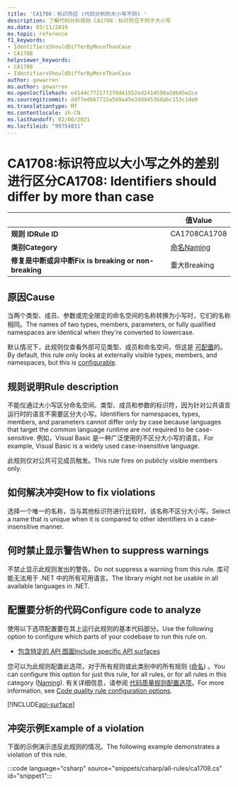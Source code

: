 ```yaml
---
title: 'CA1708：标识符应 (代码分析的大小写不同) '
description: 了解代码分析规则 CA1708：标识符应不同于大小写
ms.date: 03/11/2019
ms.topic: reference
f1_keywords:
- IdentifiersShouldDifferByMoreThanCase
- CA1708
helpviewer_keywords:
- CA1708
- IdentifiersShouldDifferByMoreThanCase
author: gewarren
ms.author: gewarren
ms.openlocfilehash: e4144c77217f2f0d41552ed241d550a2d645e2ce
ms.sourcegitcommit: ddf7edb67715a5b9a45e3dd44536dabc153c1de0
ms.translationtype: MT
ms.contentlocale: zh-CN
ms.lasthandoff: 02/06/2021
ms.locfileid: "99754831"
---
```

# <a name="ca1708-identifiers-should-differ-by-more-than-case"></a><span data-ttu-id="d7806-103">CA1708:标识符应以大小写之外的差别进行区分</span><span class="sxs-lookup"><span data-stu-id="d7806-103">CA1708: Identifiers should differ by more than case</span></span>

| | <span data-ttu-id="d7806-104">值</span><span class="sxs-lookup"><span data-stu-id="d7806-104">Value</span></span> |
|-|-|
| <span data-ttu-id="d7806-105">**规则 ID**</span><span class="sxs-lookup"><span data-stu-id="d7806-105">**Rule ID**</span></span> |<span data-ttu-id="d7806-106">CA1708</span><span class="sxs-lookup"><span data-stu-id="d7806-106">CA1708</span></span>|
| <span data-ttu-id="d7806-107">**类别**</span><span class="sxs-lookup"><span data-stu-id="d7806-107">**Category**</span></span> |[<span data-ttu-id="d7806-108">命名</span><span class="sxs-lookup"><span data-stu-id="d7806-108">Naming</span></span>](naming-warnings.md)|
| <span data-ttu-id="d7806-109">**修复是中断或非中断**</span><span class="sxs-lookup"><span data-stu-id="d7806-109">**Fix is breaking or non-breaking**</span></span> |<span data-ttu-id="d7806-110">重大</span><span class="sxs-lookup"><span data-stu-id="d7806-110">Breaking</span></span>|

## <a name="cause"></a><span data-ttu-id="d7806-111">原因</span><span class="sxs-lookup"><span data-stu-id="d7806-111">Cause</span></span>

<span data-ttu-id="d7806-112">当两个类型、成员、参数或完全限定的命名空间的名称转换为小写时，它们的名称相同。</span><span class="sxs-lookup"><span data-stu-id="d7806-112">The names of two types, members, parameters, or fully qualified namespaces are identical when they're converted to lowercase.</span></span>

<span data-ttu-id="d7806-113">默认情况下，此规则仅查看外部可见类型、成员和命名空间，但这是 [可配置](#configure-code-to-analyze)的。</span><span class="sxs-lookup"><span data-stu-id="d7806-113">By default, this rule only looks at externally visible types, members, and namespaces, but this is [configurable](#configure-code-to-analyze).</span></span>

## <a name="rule-description"></a><span data-ttu-id="d7806-114">规则说明</span><span class="sxs-lookup"><span data-stu-id="d7806-114">Rule description</span></span>

<span data-ttu-id="d7806-115">不能仅通过大小写区分命名空间、类型、成员和参数的标识符，因为针对公共语言运行时的语言不需要区分大小写。</span><span class="sxs-lookup"><span data-stu-id="d7806-115">Identifiers for namespaces, types, members, and parameters cannot differ only by case because languages that target the common language runtime are not required to be case-sensitive.</span></span> <span data-ttu-id="d7806-116">例如，Visual Basic 是一种广泛使用的不区分大小写的语言。</span><span class="sxs-lookup"><span data-stu-id="d7806-116">For example, Visual Basic is a widely used case-insensitive language.</span></span>

<span data-ttu-id="d7806-117">此规则仅对公共可见成员触发。</span><span class="sxs-lookup"><span data-stu-id="d7806-117">This rule fires on publicly visible members only.</span></span>

## <a name="how-to-fix-violations"></a><span data-ttu-id="d7806-118">如何解决冲突</span><span class="sxs-lookup"><span data-stu-id="d7806-118">How to fix violations</span></span>

<span data-ttu-id="d7806-119">选择一个唯一的名称，当与其他标识符进行比较时，该名称不区分大小写。</span><span class="sxs-lookup"><span data-stu-id="d7806-119">Select a name that is unique when it is compared to other identifiers in a case-insensitive manner.</span></span>

## <a name="when-to-suppress-warnings"></a><span data-ttu-id="d7806-120">何时禁止显示警告</span><span class="sxs-lookup"><span data-stu-id="d7806-120">When to suppress warnings</span></span>

<span data-ttu-id="d7806-121">不禁止显示此规则发出的警告。</span><span class="sxs-lookup"><span data-stu-id="d7806-121">Do not suppress a warning from this rule.</span></span> <span data-ttu-id="d7806-122">库可能无法用于 .NET 中的所有可用语言。</span><span class="sxs-lookup"><span data-stu-id="d7806-122">The library might not be usable in all available languages in .NET.</span></span>

## <a name="configure-code-to-analyze"></a><span data-ttu-id="d7806-123">配置要分析的代码</span><span class="sxs-lookup"><span data-stu-id="d7806-123">Configure code to analyze</span></span>

<span data-ttu-id="d7806-124">使用以下选项配置要在其上运行此规则的基本代码部分。</span><span class="sxs-lookup"><span data-stu-id="d7806-124">Use the following option to configure which parts of your codebase to run this rule on.</span></span>

- [<span data-ttu-id="d7806-125">包含特定的 API 图面</span><span class="sxs-lookup"><span data-stu-id="d7806-125">Include specific API surfaces</span></span>](#include-specific-api-surfaces)

<span data-ttu-id="d7806-126">您可以为此规则配置此选项，对于所有规则或此类别中的所有规则 ([命名](naming-warnings.md)) 。</span><span class="sxs-lookup"><span data-stu-id="d7806-126">You can configure this option for just this rule, for all rules, or for all rules in this category ([Naming](naming-warnings.md)).</span></span> <span data-ttu-id="d7806-127">有关详细信息，请参阅 [代码质量规则配置选项](../code-quality-rule-options.md)。</span><span class="sxs-lookup"><span data-stu-id="d7806-127">For more information, see [Code quality rule configuration options](../code-quality-rule-options.md).</span></span>

[!INCLUDE[api-surface](~/includes/code-analysis/api-surface.md)]

## <a name="example-of-a-violation"></a><span data-ttu-id="d7806-128">冲突示例</span><span class="sxs-lookup"><span data-stu-id="d7806-128">Example of a violation</span></span>

<span data-ttu-id="d7806-129">下面的示例演示违反此规则的情况。</span><span class="sxs-lookup"><span data-stu-id="d7806-129">The following example demonstrates a violation of this rule.</span></span>

:::code language="csharp" source="snippets/csharp/all-rules/ca1708.cs" id="snippet1":::
